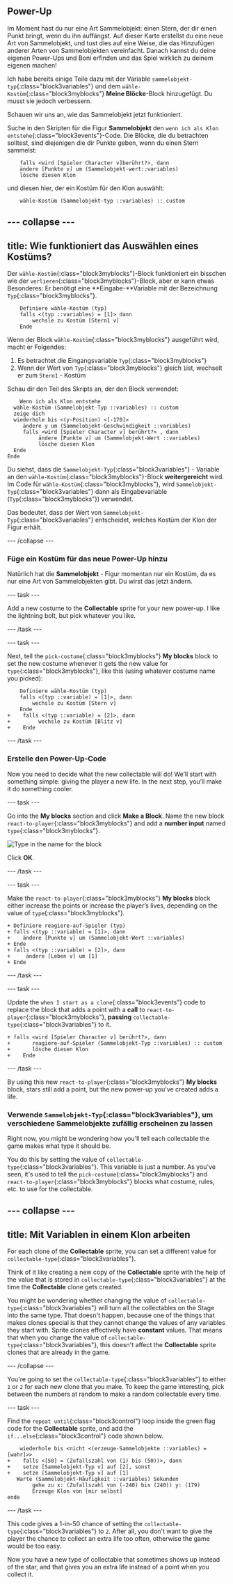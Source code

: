 ## Power-Up

Im Moment hast du nur eine Art Sammelobjekt: einen Stern, der dir einen Punkt bringt, wenn du ihn auffängst. Auf dieser Karte erstellst du eine neue Art von Sammelobjekt, und tust dies auf eine Weise, die das Hinzufügen anderer Arten von Sammelobjekten vereinfacht. Danach kannst du deine eigenen Power-Ups und Boni erfinden und das Spiel wirklich zu deinem eigenen machen!

Ich habe bereits einige Teile dazu mit der Variable `sammelobjekt-typ`{:class="block3variables"} und dem `wähle-Kostüm`{:class="block3myblocks"} **Meine Blöcke**-Block hinzugefügt. Du musst sie jedoch verbessern.

Schauen wir uns an, wie das Sammelobjekt jetzt funktioniert.

Suche in den Skripten für die Figur **Sammelobjekt** den `wenn ich als Klon entstehe`{:class="block3events"}-Code. Die Blöcke, die du betrachten solltest, sind diejenigen die dir Punkte geben, wenn du einen Stern sammelst:

```blocks3
    falls <wird [Spieler Character v]berührt?>, dann
    ändere [Punkte v] um (Sammelobjekt-wert::variables)
    lösche diesen Klon
```

und diesen hier, der ein Kostüm für den Klon auswählt:

```blocks3
    wähle-Kostüm (Sammelobjekt-typ ::variables) :: custom
```

## \--- collapse \---

## title: Wie funktioniert das Auswählen eines Kostüms?

Der `wähle-Kostüm`{:class="block3myblocks"}-Block funktioniert ein bisschen wie der `verlieren`{:class="block3myblocks"}-Block, aber er kann etwas Besonderes: Er benötigt eine **Eingabe-**Variable mit der Bezeichnung `Typ`{:class="block3myblocks"}.

```blocks3
    Definiere wähle-Kostüm (typ) 
    falls <(typ ::variables) = [1]> dann
        wechsle zu Kostüm [Stern1 v]
    Ende
```

Wenn der Block `wähle-Kostüm`{:class="block3myblocks"} ausgeführt wird, macht er Folgendes:

1. Es betrachtet die Eingangsvariable `Typ`{:class="block3myblocks"}
2. Wenn der Wert von `Typ`{:class="block3myblocks"} gleich `1`ist, wechselt er zum `Stern1` - Kostüm

Schau dir den Teil des Skripts an, der den Block verwendet:

```blocks3
    Wenn ich als Klon entstehe
  wähle-Kostüm (Sammelobjekt-Typ ::variables) :: custom
  zeige dich
  wiederhole bis <(y-Position) <[-170]> 
     ändere y um (Sammelobjekt-Geschwindigkeit ::variables)
     falls <wird [Spieler Character v] berührt?> , dann 
          ändere [Punkte v] um (Sammelobjekt-Wert ::variables)
          lösche diesen Klon
  Ende
Ende
```

Du siehst, dass die `Sammelobjekt-Typ`{:class="block3variables"} - Variable an den `wähle-Kostüm`{:class="block3myblocks"}-Block **weitergereicht** wird. Im Code für `wähle-Kostüm`{:class="block3myblocks"}, wird `Sammelobjekt-Typ`{:class="block3variables"} dann als Eingabevariable (`Typ`{:class="block3myblocks"}) verwendet.

Das bedeutet, dass der Wert von `Sammelobjekt-Typ`{:class="block3variables"} entscheidet, welches Kostüm der Klon der Figur erhält.

\--- /collapse \---

### Füge ein Kostüm für das neue Power-Up hinzu

Natürlich hat die **Sammelobjekt** - Figur momentan nur ein Kostüm, da es nur eine Art von Sammelobjekten gibt. Du wirst das jetzt ändern.

\--- task \---

Add a new costume to the **Collectable** sprite for your new power-up. I like the lightning bolt, but pick whatever you like.

\--- /task \---

\--- task \---

Next, tell the `pick-costume`{:class="block3myblocks"} **My blocks** block to set the new costume whenever it gets the new value for `type`{:class="block3myblocks"}, like this \(using whatever costume name you picked\):

```blocks3
    Definiere wähle-Kostüm (typ)
    falls <(typ ::variable) = [1]>, dann
        wechsle zu Kostüm [Stern v] 
    Ende
+    falls <(typ ::variable) = [2]>, dann
+         wechsle zu Kostüm [Blitz v]
+    Ende
```

\--- /task \---

### Erstelle den Power-Up-Code

Now you need to decide what the new collectable will do! We’ll start with something simple: giving the player a new life. In the next step, you’ll make it do something cooler.

\--- task \---

Go into the **My blocks** section and click **Make a Block**. Name the new block `react-to-player`{:class="block3myblocks"} and add a **number input** named `type`{:class="block3myblocks"}.

![Type in the name for the block](images/powerupMakeName.png)

Click **OK**.

\--- /task \---

\--- task \---

Make the `react-to-player`{:class="block3myblocks"} **My blocks** block either increase the points or increase the player’s lives, depending on the value of `type`{:class="block3myblocks"}.

```blocks3
+ Definiere reagiere-auf-Spieler (typ)
+ falls <(typ ::variable) = [1]>, dann
+    ändere [Punkte v] um (Sammelobjekt-Wert ::variables)
+ Ende
+ falls <(typ ::variable) = [2]>, dann
+     ändere [Leben v] um [1]
+ Ende
```

\--- /task \---

\--- task \---

Update the `when I start as a clone`{:class="block3events"} code to replace the block that adds a point with a **call** to `react-to-player`{:class="block3myblocks"}, **passing** `collectable-type`{:class="block3variables"} to it.

```blocks3
+ falls <wird [Spieler Character v] berührt?>, dann
+       reagiere-auf-Spieler (Sammelobjekt-Typ ::variables) :: custom
+       lösche diesen Klon
+    Ende
```

\--- /task \---

By using this new `react-to-player`{:class="block3myblocks"} **My blocks** block, stars still add a point, but the new power-up you've created adds a life.

### Verwende `Sammelobjekt-Typ`{:class="block3variables"}, um verschiedene Sammelobjekte zufällig erscheinen zu lassen

Right now, you might be wondering how you'll tell each collectable the game makes what type it should be.

You do this by setting the value of `collectable-type`{:class="block3variables"}. This variable is just a number. As you've seen, it's used to tell the `pick-costume`{:class="block3myblocks"} and `react-to-player`{:class="block3myblocks"} blocks what costume, rules, etc. to use for the collectable.

## \--- collapse \---

## title: Mit Variablen in einem Klon arbeiten

For each clone of the **Collectable** sprite, you can set a different value for `collectable-type`{:class="block3variables"}.

Think of it like creating a new copy of the **Collectable** sprite with the help of the value that is stored in `collectable-type`{:class="block3variables"} at the time the **Collectable** clone gets created.

You might be wondering whether changing the value of `collectable-type`{:class="block3variables"} will turn all the collectables on the Stage into the same type. That doesn't happen, because one of the things that makes clones special is that they cannot change the values of any variables they start with. Sprite clones effectively have **constant** values. That means that when you change the value of `collectable-type`{:class="block3variables"}, this doesn't affect the **Collectable** sprite clones that are already in the game.

\--- /collapse \---

You're going to set the `collectable-type`{:class="block3variables"} to either `1` or `2` for each new clone that you make. To keep the game interesting, pick between the numbers at random to make a random collectable every time.

\--- task \---

Find the `repeat until`{:class="block3control"} loop inside the green flag code for the **Collectable** sprite, and add the `if...else`{:class="block3control"} code shown below.

```blocks3
    wiederhole bis <nicht <(erzeuge-Sammelobjekte ::variables) = [wahr]>>
+    falls <[50] = (Zufallszahl von (1) bis (50))>, dann
+    setze [Sammelobjekt-Typ v] auf [2], sonst
+    setze [Sammelobjekt-Typ v] auf [1]
   Warte (Sammelobjekt-Häufigkeit ::variables) Sekunden
        gehe zu x: (Zufallszahl von (-240) bis (240)) y: (179)
        Erzeuge Klon von [mir selbst]
ende
```

\--- /task \---

This code gives a 1-in-50 chance of setting the `collectable-type`{:class="block3variables"} to `2`. After all, you don't want to give the player the chance to collect an extra life too often, otherwise the game would be too easy.

Now you have a new type of collectable that sometimes shows up instead of the star, and that gives you an extra life instead of a point when you collect it.